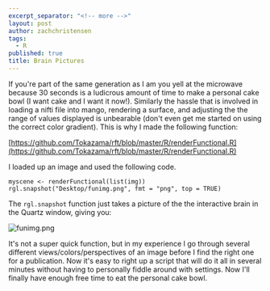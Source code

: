 ```yaml
---
excerpt_separator: "<!-- more -->"
layout: post
author: zachchristensen
tags: 
  - R
published: true
title: Brain Pictures
---
```

If you're part of the same generation as I am you yell at the microwave because 30 seconds is a ludicrous amount of time to make a personal cake bowl (I want cake and I want it now!). Similarly the hassle that is involved in loading a nifti file into mango, rendering a surface, and adjusting the the range of values displayed is unbearable (don't even get me started on using the correct color gradient). This is why I made the following function:

<!-- more -->

[https://github.com/Tokazama/rft/blob/master/R/renderFunctional.R](https://github.com/Tokazama/rft/blob/master/R/renderFunctional.R)

I loaded up an image and used the following code.

```
myscene <- renderFunctional(list(img))
rgl.snapshot("Desktop/funimg.png", fmt = "png", top = TRUE)
```

The `rgl.snapshot` function just takes a picture of the the interactive brain in the Quartz window, giving you:

![funimg.png]({{site.baseurl}}/media/funimg.png)

It's not a super quick function, but in my experience I go through several different views/colors/perspectives of an image before I find the right one for a publication. Now it's easy to right up a script that will do it all in several minutes without having to personally fiddle around with settings. Now I'll finally have enough free time to eat the personal cake bowl.

